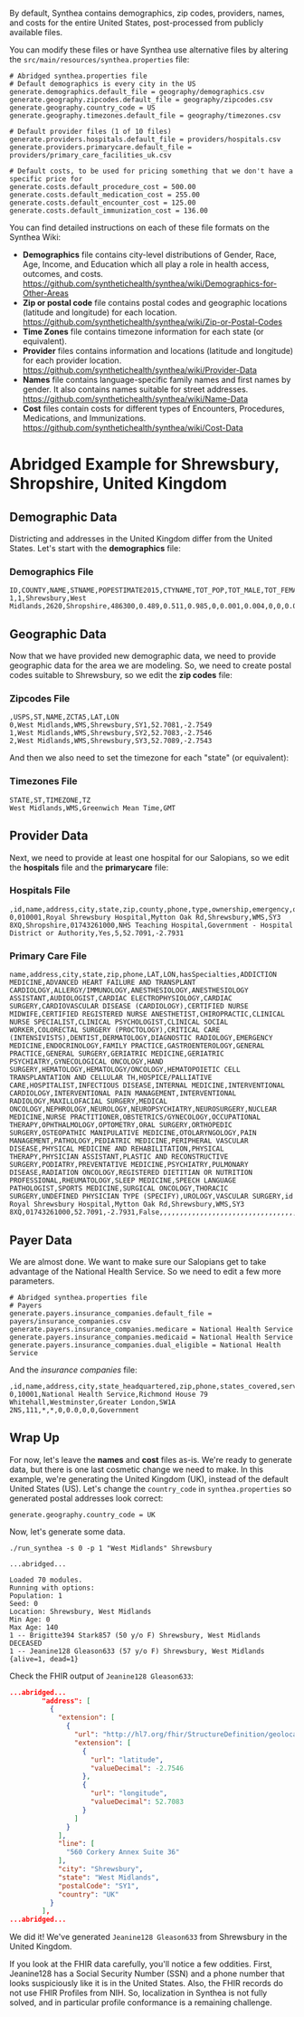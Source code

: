 By default, Synthea contains demographics, zip codes, providers, names, and costs for the entire United States, post-processed from publicly available files.

You can modify these files or have Synthea use alternative files by altering the `src/main/resources/synthea.properties` file:

```properties
# Abridged synthea.properties file
# Default demographics is every city in the US
generate.demographics.default_file = geography/demographics.csv
generate.geography.zipcodes.default_file = geography/zipcodes.csv
generate.geography.country_code = US
generate.geography.timezones.default_file = geography/timezones.csv

# Default provider files (1 of 10 files)
generate.providers.hospitals.default_file = providers/hospitals.csv
generate.providers.primarycare.default_file = providers/primary_care_facilities_uk.csv

# Default costs, to be used for pricing something that we don't have a specific price for
generate.costs.default_procedure_cost = 500.00
generate.costs.default_medication_cost = 255.00
generate.costs.default_encounter_cost = 125.00
generate.costs.default_immunization_cost = 136.00
```

You can find detailed instructions on each of these file formats on the Synthea Wiki:

* **Demographics** file contains city-level distributions of Gender, Race, Age, Income, and Education which all play a role in health access, outcomes, and costs. https://github.com/synthetichealth/synthea/wiki/Demographics-for-Other-Areas
* **Zip or postal code** file contains postal codes and geographic locations (latitude and longitude) for each location. https://github.com/synthetichealth/synthea/wiki/Zip-or-Postal-Codes
* **Time Zones** file contains timezone information for each state (or equivalent).
* **Provider** files contains information and locations (latitude and longitude) for each provider location. https://github.com/synthetichealth/synthea/wiki/Provider-Data
* **Names** file contains language-specific family names and first names by gender. It also contains names suitable for street addresses. https://github.com/synthetichealth/synthea/wiki/Name-Data
* **Cost** files contain costs for different types of Encounters, Procedures, Medications, and Immunizations. https://github.com/synthetichealth/synthea/wiki/Cost-Data

# Abridged Example for Shrewsbury, Shropshire, United Kingdom

## Demographic Data
Districting and addresses in the United Kingdom differ from the United States. Let's start with the **demographics** file:

### Demographics File
```csv
ID,COUNTY,NAME,STNAME,POPESTIMATE2015,CTYNAME,TOT_POP,TOT_MALE,TOT_FEMALE,WHITE,HISPANIC,BLACK,ASIAN,NATIVE,OTHER,1,2,3,4,5,6,7,8,9,10,11,12,13,14,15,16,17,18,00..10,10..15,15..25,25..35,35..50,50..75,75..100,100..150,150..200,200..999,LESS_THAN_HS,HS_DEGREE,SOME_COLLEGE,BS_DEGREE
1,1,Shrewsbury,West Midlands,2620,Shropshire,486300,0.489,0.511,0.985,0,0.001,0.004,0,0,0.063,0.063,0.063,0.052,0.052,0.052,0.052,0.052,0.076,0.076,0.076,0.076,0.076,0.035,0.035,0.035,0.035,0.035,0.133333333,0.133333333,0.133333333,0.147225,0.147225,0.147225,0.147225,0.1,0.01,0.001,0.18,0.387,22.35,22.35
```

## Geographic Data
Now that we have provided new demographic data, we need to provide geographic data for the area we are modeling. So, we need to create postal codes suitable to Shrewsbury, so we edit the **zip codes** file:

### Zipcodes File
```csv
,USPS,ST,NAME,ZCTA5,LAT,LON
0,West Midlands,WMS,Shrewsbury,SY1,52.7081,-2.7549
1,West Midlands,WMS,Shrewsbury,SY2,52.7083,-2.7546
2,West Midlands,WMS,Shrewsbury,SY3,52.7089,-2.7543
```

And then we also need to set the timezone for each "state" (or equivalent):

### Timezones File
```csv
STATE,ST,TIMEZONE,TZ
West Midlands,WMS,Greenwich Mean Time,GMT
```

## Provider Data
Next, we need to provide at least one hospital for our Salopians, so we edit the **hospitals** file and the **primarycare** file:

### Hospitals File
```csv
,id,name,address,city,state,zip,county,phone,type,ownership,emergency,quality,LAT,LON
0,010001,Royal Shrewsbury Hospital,Mytton Oak Rd,Shrewsbury,WMS,SY3 8XQ,Shropshire,01743261000,NHS Teaching Hospital,Government - Hospital District or Authority,Yes,5,52.7091,-2.7931
```

### Primary Care File
```csv
name,address,city,state,zip,phone,LAT,LON,hasSpecialties,ADDICTION MEDICINE,ADVANCED HEART FAILURE AND TRANSPLANT CARDIOLOGY,ALLERGY/IMMUNOLOGY,ANESTHESIOLOGY,ANESTHESIOLOGY ASSISTANT,AUDIOLOGIST,CARDIAC ELECTROPHYSIOLOGY,CARDIAC SURGERY,CARDIOVASCULAR DISEASE (CARDIOLOGY),CERTIFIED NURSE MIDWIFE,CERTIFIED REGISTERED NURSE ANESTHETIST,CHIROPRACTIC,CLINICAL NURSE SPECIALIST,CLINICAL PSYCHOLOGIST,CLINICAL SOCIAL WORKER,COLORECTAL SURGERY (PROCTOLOGY),CRITICAL CARE (INTENSIVISTS),DENTIST,DERMATOLOGY,DIAGNOSTIC RADIOLOGY,EMERGENCY MEDICINE,ENDOCRINOLOGY,FAMILY PRACTICE,GASTROENTEROLOGY,GENERAL PRACTICE,GENERAL SURGERY,GERIATRIC MEDICINE,GERIATRIC PSYCHIATRY,GYNECOLOGICAL ONCOLOGY,HAND SURGERY,HEMATOLOGY,HEMATOLOGY/ONCOLOGY,HEMATOPOIETIC CELL TRANSPLANTATION AND CELLULAR TH,HOSPICE/PALLIATIVE CARE,HOSPITALIST,INFECTIOUS DISEASE,INTERNAL MEDICINE,INTERVENTIONAL CARDIOLOGY,INTERVENTIONAL PAIN MANAGEMENT,INTERVENTIONAL RADIOLOGY,MAXILLOFACIAL SURGERY,MEDICAL ONCOLOGY,NEPHROLOGY,NEUROLOGY,NEUROPSYCHIATRY,NEUROSURGERY,NUCLEAR MEDICINE,NURSE PRACTITIONER,OBSTETRICS/GYNECOLOGY,OCCUPATIONAL THERAPY,OPHTHALMOLOGY,OPTOMETRY,ORAL SURGERY,ORTHOPEDIC SURGERY,OSTEOPATHIC MANIPULATIVE MEDICINE,OTOLARYNGOLOGY,PAIN MANAGEMENT,PATHOLOGY,PEDIATRIC MEDICINE,PERIPHERAL VASCULAR DISEASE,PHYSICAL MEDICINE AND REHABILITATION,PHYSICAL THERAPY,PHYSICIAN ASSISTANT,PLASTIC AND RECONSTRUCTIVE SURGERY,PODIATRY,PREVENTATIVE MEDICINE,PSYCHIATRY,PULMONARY DISEASE,RADIATION ONCOLOGY,REGISTERED DIETITIAN OR NUTRITION PROFESSIONAL,RHEUMATOLOGY,SLEEP MEDICINE,SPEECH LANGUAGE PATHOLOGIST,SPORTS MEDICINE,SURGICAL ONCOLOGY,THORACIC SURGERY,UNDEFINED PHYSICIAN TYPE (SPECIFY),UROLOGY,VASCULAR SURGERY,id
Royal Shrewsbury Hospital,Mytton Oak Rd,Shrewsbury,WMS,SY3 8XQ,01743261000,52.7091,-2.7931,False,,,,,,,,,,,,,,,,,,,,,,,,,,,,,,,,,,,,,,,,,,,,,,,,,,,,,,,,,,,,,,,,,,,,,,,,,,,,,,,,PCP1
```

## Payer Data
We are almost done. We want to make sure our Salopians get to take advantage of the National Health Service. So we need to edit a few more parameters.

```properties
# Abridged synthea.properties file
# Payers
generate.payers.insurance_companies.default_file = payers/insurance_companies.csv
generate.payers.insurance_companies.medicare = National Health Service
generate.payers.insurance_companies.medicaid = National Health Service
generate.payers.insurance_companies.dual_eligible = National Health Service
```

And the *insurance companies* file:
```csv
,id,name,address,city,state_headquartered,zip,phone,states_covered,services_covered,deductible,default_coinsurance,default_copay,monthly_premium,ownership
0,10001,National Health Service,Richmond House 79 Whitehall,Westminster,Greater London,SW1A 2NS,111,*,*,0,0.0,0,0,Government
```

## Wrap Up

For now, let's leave the **names** and **cost** files as-is. We're ready to generate data, but there is one last cosmetic change we need to make. In this example, we're generating the United Kingdom (UK), instead of the default United States (US). Let's change the `country_code` in `synthea.properties` so generated postal addresses look correct:

```properties
generate.geography.country_code = UK
```

Now, let's generate some data.

```
./run_synthea -s 0 -p 1 "West Midlands" Shrewsbury

...abridged...

Loaded 70 modules.
Running with options:
Population: 1
Seed: 0
Location: Shrewsbury, West Midlands
Min Age: 0
Max Age: 140
1 -- Brigitte394 Stark857 (50 y/o F) Shrewsbury, West Midlands DECEASED
1 -- Jeanine128 Gleason633 (57 y/o F) Shrewsbury, West Midlands 
{alive=1, dead=1}
```

Check the FHIR output of `Jeanine128 Gleason633`:

```json
...abridged...
        "address": [
          {
            "extension": [
              {
                "url": "http://hl7.org/fhir/StructureDefinition/geolocation",
                "extension": [
                  {
                    "url": "latitude",
                    "valueDecimal": -2.7546
                  },
                  {
                    "url": "longitude",
                    "valueDecimal": 52.7083
                  }
                ]
              }
            ],
            "line": [
              "560 Corkery Annex Suite 36"
            ],
            "city": "Shrewsbury",
            "state": "West Midlands",
            "postalCode": "SY1",
            "country": "UK"
          }
        ],
...abridged...
```

We did it! We've generated `Jeanine128 Gleason633` from Shrewsbury in the United Kingdom.

If you look at the FHIR data carefully, you'll notice a few oddities. First, Jeanine128 has a Social Security Number (SSN) and a phone number that looks suspiciously like it is in the United States. Also, the FHIR records do not use FHIR Profiles from NIH. So, localization in Synthea is not fully solved, and in particular profile conformance is a remaining challenge.
